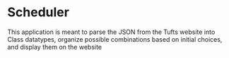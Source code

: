 # Scheduler
This application is meant to parse the JSON from the Tufts website
into Class datatypes, organize possible combinations based on initial choices,
and display them on the website
